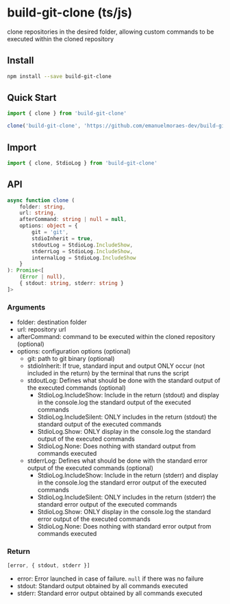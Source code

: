# build-git-clone (ts/js)
clone repositories in the desired folder, allowing custom commands to be executed within the cloned repository

## Install
```sh
npm install --save build-git-clone
```

## Quick Start
```ts
import { clone } from 'build-git-clone'

clone('build-git-clone', 'https://github.com/emanuelmoraes-dev/build-git-clone.git')
```

## Import
```ts
import { clone, StdioLog } from 'build-git-clone'
```

## API
```ts
async function clone (
    folder: string,
    url: string,
    afterCommand: string | null = null,
    options: object = {
		git = 'git',
		stdioInherit = true,
		stdoutLog = StdioLog.IncludeShow,
		stderrLog = StdioLog.IncludeShow,
		internalLog = StdioLog.IncludeShow
	}
): Promise<[
    (Error | null),
    { stdout: string, stderr: string }
]>
```

### Arguments
* folder: destination folder
* url: repository url
* afterCommand: command to be executed within the cloned repository (optional)
* options: configuration options (optional)
    * git: path to git binary (optional)
    * stdioInherit: If true, standard input and output ONLY occur (not included in the return) by the terminal that runs the script
    * stdoutLog: Defines what should be done with the standard output of the executed commands (optional)
        * StdioLog.IncludeShow: Include in the return (stdout) and display in the console.log the standard output of the executed commands
        * StdioLog.IncludeSilent: ONLY includes in the return (stdout) the standard output of the executed commands
        * StdioLog.Show: ONLY display in the console.log the standard output of the executed commands
        * StdioLog.None: Does nothing with standard output from commands executed
    * stderrLog: Defines what should be done with the standard error output of the executed commands (optional)
        * StdioLog.IncludeShow: Include in the return (stderr) and display in the console.log the standard error output of the executed commands
        * StdioLog.IncludeSilent: ONLY includes in the return (stderr) the standard error output of the executed commands
        * StdioLog.Show: ONLY display in the console.log the standard error output of the executed commands
        * StdioLog.None: Does nothing with standard error output from commands executed

### Return
```ts
[error, { stdout, stderr }]
```
* error: Error launched in case of failure. `null` if there was no failure
* stdout: Standard output obtained by all commands executed
* stderr: Standard error output obtained by all commands executed